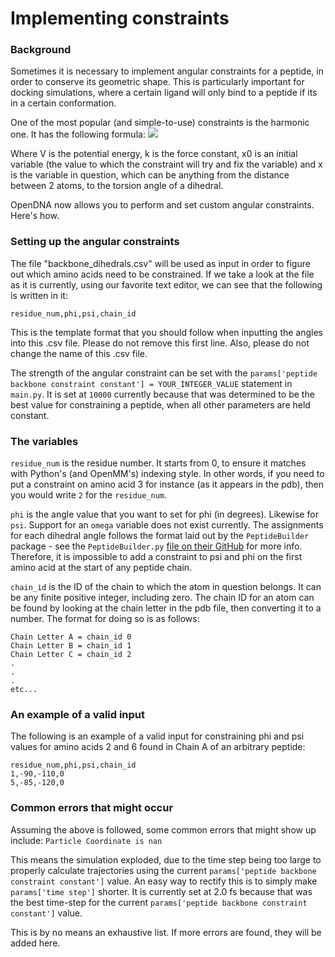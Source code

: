 # Implementing constraints
### Background

Sometimes it is necessary to implement angular constraints for a peptide, in order to conserve its geometric shape. 
This is particularly important for docking simulations, where a certain ligand will only bind to a peptide if its in a certain conformation.

One of the most popular (and simple-to-use) constraints is the harmonic one. It has the following formula:
<img src="https://latex.codecogs.com/png.latex?%5Cbg_white%20V=0.5k(x-x_0)^2 " />

Where V is the potential energy, k is the force constant, x0 is an initial variable (the value to which the constraint will try and fix the variable) 
and x is the variable in question, which can be anything from the distance between 2 atoms, to the torsion angle of a dihedral. 

OpenDNA now allows you to perform and set custom angular constraints. Here's how.

### Setting up the angular constraints

The file "backbone_dihedrals.csv" will be used as input in order to figure out which amino acids need to be constrained.
If we take a look at the file as it is currently, using our favorite text editor, we can see that the following is written in it:

```
residue_num,phi,psi,chain_id
```

This is the template format that you should follow when inputting the angles into this .csv file.
Please do not remove this first line. Also, please do not change the name of this .csv file.

The strength of the angular constraint can be set with the ```params['peptide backbone constraint constant'] = YOUR_INTEGER_VALUE``` statement in ```main.py```.
It is set at ```10000``` currently because that was determined to be the best value for constraining a peptide, when all other parameters are held constant.

### The variables
```residue_num``` is the residue number. It starts from 0, to ensure it matches with Python's (and OpenMM's) indexing style. 
In other words, if you need to put a constraint on amino acid 3 for instance (as it appears in the pdb), then you would write ```2``` for the ```residue_num```.

```phi``` is the angle value that you want to set for phi (in degrees). Likewise for ```psi```. 
Support for an ```omega``` variable does not exist currently. The assignments for each dihedral angle follows the format laid out by the ```PeptideBuilder``` package - see the ```PeptideBuilder.py``` [file on their GitHub](https://github.com/clauswilke/PeptideBuilder/blob/6d38a167b9992c27adc86f64370f7083303ce877/PeptideBuilder/PeptideBuilder.py) for more info.
Therefore, it is impossible to add a constraint to psi and phi on the first amino acid at the start of any peptide chain. 

```chain_id``` is the ID of the chain to which the atom in question belongs. It can be any finite positive integer, including zero. 
The chain ID for an atom can be found by looking at the chain letter in the pdb file, then converting it to a number. The format for doing so is as follows:

```
Chain Letter A = chain_id 0
Chain Letter B = chain_id 1
Chain Letter C = chain_id 2
.
.
.
etc...
```

### An example of a valid input
The following is an example of a valid input for constraining phi and psi values for amino acids 2 and 6 found in Chain A of an arbitrary peptide:
```
residue_num,phi,psi,chain_id
1,-90,-110,0
5,-85,-120,0
```

### Common errors that might occur
Assuming the above is followed, some common errors that might show up include:
```Particle Coordinate is nan```

This means the simulation exploded, due to the time step being too large to properly calculate trajectories using the current
```params['peptide backbone constraint constant']``` value. An easy way to rectify this is to simply make ```params['time step']``` shorter.
It is currently set at 2.0 fs because that was the best time-step for the current ```params['peptide backbone constraint constant']``` value.

This is by no means an exhaustive list. If more errors are found, they will be added here.
